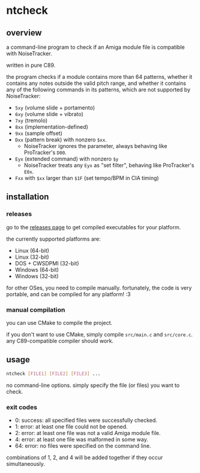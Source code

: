 # ntcheck

## overview

a command-line program to check if an Amiga module file is compatible with
NoiseTracker.

written in pure C89.

the program checks if a module contains more than 64 patterns, whether it
contains any notes outside the valid pitch range, and whether it contains any of
the following commands in its patterns, which are not supported by NoiseTracker:

* `5xy` (volume slide + portamento)
* `6xy` (volume slide + vibrato)
* `7xy` (tremolo)
* `8xx` (implementation-defined)
* `9xx` (sample offset)
* `Dxx` (pattern break) with nonzero `$xx`.
  * NoiseTracker ignores the parameter, always behaving like ProTracker's `D00`.
* `Eyx` (extended command) with nonzero `$y`
  * NoiseTracker treats any `Eyx` as "set filter", behaving like ProTracker's
  `E0x`.
* `Fxx` with `$xx` larger than `$1F` (set tempo/BPM in CIA timing)

## installation

### releases

go to the [releases page](https://github.com/cs127/ntcheck/releases) to get
compiled executables for your platform.

the currently supported platforms are:

* Linux (64-bit)
* Linux (32-bit)
* DOS + CWSDPMI (32-bit)
* Windows (64-bit)
* Windows (32-bit)

for other OSes, you need to compile manually. fortunately, the code is very
portable, and can be compiled for any platform! :3

### manual compilation

you can use CMake to compile the project.

if you don't want to use CMake, simply compile `src/main.c` and `src/core.c`.
any C89-compatible compiler should work.

## usage

```bash
ntcheck [FILE1] [FILE2] [FILE3] ...
```

no command-line options. simply specify the file (or files) you want to check.

### exit codes

* 0: success: all specified files were successfully checked.
* 1: error: at least one file could not be opened.
* 2: error: at least one file was not a valid Amiga module file.
* 4: error: at least one file was malformed in some way.
* 64: error: no files were specified on the command line.

combinations of 1, 2, and 4 will be added together if they occur simultaneously.

